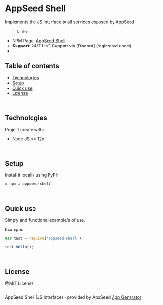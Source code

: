 # AppSeed Shell

Implements the JS interface to all services exposed by AppSeed
> Links

- NPM Page: [AppSeed Shell](https://www.npmjs.com/package/appseed-shell)
- **Support**: 24/7 LIVE Support via [Discord] (registered users)
- 
## Table of contents

 * [Technologies](#technologies)
 * [Setup](#setup)
 * [Quick use](#quick-use)
 * [License](#license)

<br />

## Technologies

Project create with:
 * Node JS >= 12x

<br />

## Setup

Install it locally using PyPI:

```bash
$ npm i appseed-shell
```

<br />

## Quick use

Simply and functional example/s of use.

Example:

```javascript
var test = require('appseed-shell');

test.hello();
```

<br />

## License

@MIT License

---
AppSeed Shell (JS Interface) - provided by AppSeed [App Generator](https://appseed.us)
